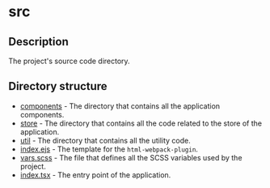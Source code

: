 src
===

## Description

The project's source code directory.

## Directory structure

* [components](components) - The directory that
contains all the application components.
* [store](store) - The directory that
contains all the code related to the store of the application.
* [util](util) - The directory that contains all the utility code.
* [index.ejs](index.ejs) - The template for the `html-webpack-plugin`.
* [vars.scss](vars.scss) - The file that defines all the SCSS variables used by the project.
* [index.tsx](index.tsx) - The entry point of the application.
